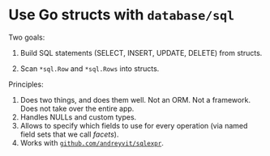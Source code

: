 # Use Go structs with `database/sql`

Two goals:

1. Build SQL statements (SELECT, INSERT, UPDATE, DELETE) from structs.

2. Scan `*sql.Row` and `*sql.Rows` into structs.

Principles:

1. Does two things, and does them well. Not an ORM. Not a framework. Does not take over the entire app.
2. Handles NULLs and custom types.
3. Allows to specify which fields to use for every operation (via named field sets that we call _facets_).
4. Works with [`github.com/andreyvit/sqlexpr`](https://github.com/andreyvit/sqlexpr).
